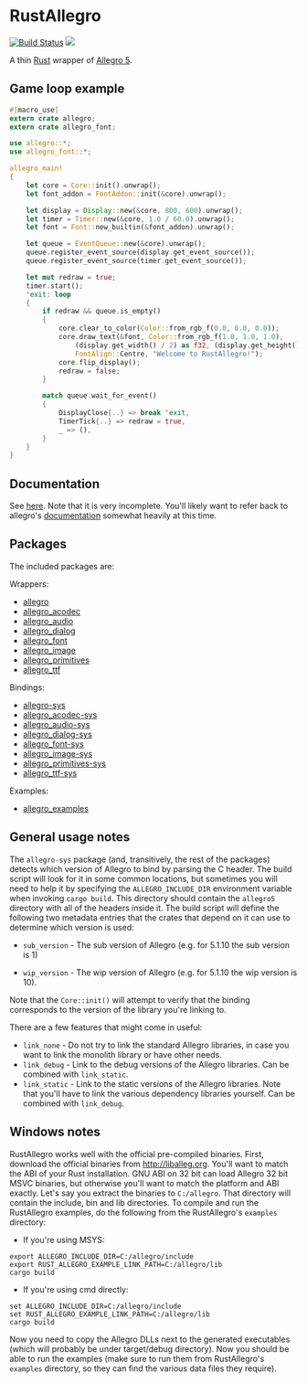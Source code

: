 # RustAllegro

[![Build Status](https://travis-ci.org/SiegeLord/RustAllegro.png)](https://travis-ci.org/SiegeLord/RustAllegro)
[![](http://meritbadge.herokuapp.com/allegro)](https://crates.io/crates/allegro)

A thin [Rust](http://www.rust-lang.org/) wrapper of [Allegro 5](http://liballeg.org/).

## Game loop example

```rust
#[macro_use]
extern crate allegro;
extern crate allegro_font;

use allegro::*;
use allegro_font::*;

allegro_main!
{
    let core = Core::init().unwrap();
    let font_addon = FontAddon::init(&core).unwrap();

    let display = Display::new(&core, 800, 600).unwrap();
    let timer = Timer::new(&core, 1.0 / 60.0).unwrap();
    let font = Font::new_builtin(&font_addon).unwrap();

    let queue = EventQueue::new(&core).unwrap();
    queue.register_event_source(display.get_event_source());
    queue.register_event_source(timer.get_event_source());

    let mut redraw = true;
    timer.start();
    'exit: loop
    {
        if redraw && queue.is_empty()
        {
            core.clear_to_color(Color::from_rgb_f(0.0, 0.0, 0.0));
            core.draw_text(&font, Color::from_rgb_f(1.0, 1.0, 1.0),
                (display.get_width() / 2) as f32, (display.get_height() / 2) as f32,
                FontAlign::Centre, "Welcome to RustAllegro!");
            core.flip_display();
            redraw = false;
        }

        match queue.wait_for_event()
        {
            DisplayClose{..} => break 'exit,
            TimerTick{..} => redraw = true,
            _ => (),
        }
    }
}
```

## Documentation

See [here](http://siegelord.github.io/RustAllegro/doc/allegro/index.html). Note
that it is very incomplete. You'll likely want to refer back to allegro's
[documentation](http://liballeg.org/api.html) somewhat heavily at this time.

## Packages

The included packages are:

Wrappers:

* [allegro](https://crates.io/crates/allegro)
* [allegro_acodec](https://crates.io/crates/allegro_acodec)
* [allegro_audio](https://crates.io/crates/allegro_audio)
* [allegro_dialog](https://crates.io/crates/allegro_dialog)
* [allegro_font](https://crates.io/crates/allegro_font)
* [allegro_image](https://crates.io/crates/allegro_image)
* [allegro_primitives](https://crates.io/crates/allegro_primitives)
* [allegro_ttf](https://crates.io/crates/allegro_ttf)

Bindings:

* [allegro-sys](https://crates.io/crates/allegro-sys)
* [allegro_acodec-sys](https://crates.io/crates/allegro_acodec-sys)
* [allegro_audio-sys](https://crates.io/crates/allegro_audio-sys)
* [allegro_dialog-sys](https://crates.io/crates/allegro_dialog-sys)
* [allegro_font-sys](https://crates.io/crates/allegro_font-sys)
* [allegro_image-sys](https://crates.io/crates/allegro_image-sys)
* [allegro_primitives-sys](https://crates.io/crates/allegro_primitives-sys)
* [allegro_ttf-sys](https://crates.io/crates/allegro_ttf-sys)

Examples:

* [allegro_examples](https://crates.io/crates/allegro_examples)

## General usage notes

The `allegro-sys` package (and, transitively, the rest of the packages) detects
which version of Allegro to bind by parsing the C header. The build script will
look for it in some common locations, but sometimes you will need to help it by
specifying the `ALLEGRO_INCLUDE_DIR` environment variable when invoking `cargo
build`. This directory should contain the `allegro5` directory with all of the
headers inside it. The build script will define the following two metadata
entries that the crates that depend on it can use to determine which version is
used:

* `sub_version` - The sub version of Allegro (e.g. for 5.1.10 the sub version is 1)

* `wip_version` - The wip version of Allegro (e.g. for 5.1.10 the wip version is 10).

Note that the `Core::init()` will attempt to verify that the binding
corresponds to the version of the library you're linking to.

There are a few features that might come in useful:

* `link_none` - Do not try to link the standard Allegro libraries, in
                case you want to link the monolith library or have other
                needs.
* `link_debug` - Link to the debug versions of the Allegro libraries. Can
                 be combined with `link_static`.
* `link_static` - Link to the static versions of the Allegro libraries.
                  Note that you'll have to link the various dependency
                  libraries yourself. Can be combined with `link_debug`.

## Windows notes

RustAllegro works well with the official pre-compiled binaries. First,
download the official binaries from http://liballeg.org. You'll want to
match the ABI of your Rust installation. GNU ABI on 32 bit can load
Allegro 32 bit MSVC binaries, but otherwise you'll want to match the
platform and ABI exactly. Let's say you extract the binaries to
`C:/allegro`. That directory will contain the include, bin and lib
directories. To compile and run the RustAllegro examples, do the
following from the RustAllegro's `examples` directory:

* If you're using MSYS:

```
export ALLEGRO_INCLUDE_DIR=C:/allegro/include
export RUST_ALLEGRO_EXAMPLE_LINK_PATH=C:/allegro/lib
cargo build
```

* If you're using cmd directly:

```
set ALLEGRO_INCLUDE_DIR=C:/allegro/include
set RUST_ALLEGRO_EXAMPLE_LINK_PATH=C:/allegro/lib
cargo build
```

Now you need to copy the Allegro DLLs next to the generated executables
(which will probably be under target/debug directory). Now you should
be able to run the examples (make sure to run them from RustAllegro's
`examples` directory, so they can find the various data files they
require).
